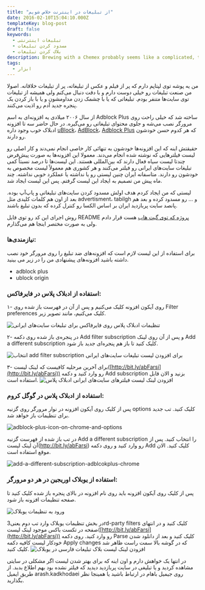 ```yaml
---
title: "از تبلیغات در اینترنت خلاص شویم"
date: 2016-02-10T15:04:10.000Z
templateKey: blog-post
draft: false
keywords:
  - تبلیغات اینترنتی
  - مسدود کردن تبلیغات
  - بلاک کردن تبلیغات
description: Brewing with a Chemex probably seems like a complicated, time-consuming ordeal, but once you get used to the process, it becomes a soothing ritual that's worth the effort every time.
tags:
  - ابزار
---
```


من یه پوشه توی لپتاپم دارم که پر از فیلم و عکس از تبلیغاته، پر از تبلیغات خلاقانه. اصولا من صنعت تبلیغات رو خیلی دوست دارم و با دقت دنبال می‌کنم ولی همیشه از تبلیغات توی سایت‌ها متنفر بودم. تبلیغاتی که یا با چشمک زدن مداومشون و یا با باز کردن یک پنجره جدید آدم رو اذیت می‌کنند.

از سال ۲۰۰۶ میلادی یه افزونه‌ای به اسم Adblock Plus ساخته شد که خیلی راحت روی مرورگر نصب می‌شه و جلوی محتوای تبلیغاتی رو می‌گیره. در حال حاضر سه تا افزونه ادبلاک خوب وجود داره [uBlock](https://www.ublock.org/)، [AdBlock](https://getadblock.com/)، [Adblock Plus](https://adblockplus.org/) که هر کدوم حسن خودشون رو دارند.

حقیقتش اینه که این افزونه‌ها خودشون به تنهائی کار خاصی انجام نمی‌دند و کار اصلی رو لیست‌ فیلترهایی که نوشته شده انجام ‌می‌دند. معمولا این افزونه‌ها به صورت پیش‌فرض چندتا لیست سیاه فعال دارند که بین‌المللی هستند. این لیست‌ها تا درصد نسبتاً کمی تبلیغات سایت‌های ایرانی رو فیلتر می‌کنند و هر کشوری هم معمولاً لیست مخصوص به خودشون رو دارند. متاسفانه ایران چنین لیستی رو یا نداشته یا عملکرد خوبی نداشته. چند ماه پیش من تصمیم به ایجاد این لیست گرفتم. پس این لیست ایجاد شد.

لیستی که من ایجاد کردم هدف اولش مسدود کردن سایت‌های تبلیغاتی و پاپ‌آپ بوده. بعد از اون هم کلمات کلیدی مثل advertisment، tabilgh و ... رو مسدود کرده و بعد هم پانصد سایت پربازدید ایران بر اساس الکسا رو کنترل کرده که بدون تبلیغ باشند.

روش اجرای این کد رو توی فایل README [پروژه که توی گیت هاب](https://github.com/SlashArash/adblockfa/) هست قرار دادم ولی به صورت مختصر اینجا هم می‌گذارم.

### نیازمندی‌ها:

برای استفاده از این لیست لازم است که افزونه‌های ضد تبلیغ را روی مرورگر خود نصب داشته باشید افزونه‌های پیشنهادی من را در زیر می بینید.

- adblock plus
- ublock origin

### استفاده از ادبلاک پلاس در فایرفاکس:

۱- روی آیکون افزونه کلیک می‌کنیم و پس از آن در فهرست باز شده روی Filter preferences کلیک می‌کنیم، مانند تصویر زیر.

![تنظیمات ادبلاک پلاس روی فایرفاکس برای تبلیغات سایت‌های ایرانی](images/adblock-plus-icon-on-firefox.png)

۲- در پنجره‌ی باز شده روی دکمه Add filter subscription و پس از آن روی لینک Add a different subscription کلیک کنید تا باز هم پنجره‌ای جدید باز شود.

![انتخاب add filter subscription برای افزودن لیست تبلیغات سایت‌های ایرانی](images/add-filter-subscription-adblock-plus.png)

۳- برای آخرین مرحلیه کافیست که لینک لیست([http://bit.ly/abFarsi](http://bit.ly/abFarsi)) رو وارد کنید و دکمه Add subscription بزنید و الان قابل استفاده است. ![افزودن لینک لیست فیلترهای سایت‌های ایرانی ادبلاک پلاس](images/add-different-subscription-adblock-plus.png)

### استفاده از ادبلاک پلاس در گوگل کروم:

پس از کلیک روی آیکون افزونه در نوار مرورگر روی گزنیه options کلیک کنید. تب جدید برای تنظیمات باز خواهد شد.

![adblock-plus-icon-on-chrome-and-options](images/adblock-plus-icon-on-chrome-and-options-232x300.png)

در تب باز شده از فهرست گزنیه Add a different subscription را انتخاب کنید. پس از آن لینک لیست(http://bit.ly/abFarsi) رو وارد کنید و روی دکمه Add کلیک کنید. الان موقع استفاده است.

![add-a-different-subscription-adblcokplus-chrome](images/add-a-different-subscription-adblcokplus-chrome.png)

### استفاده از یوبلاک اوریجین در هر دو مرورگر:

پس از کلیک روی آیکون افزونه باید روی نام افزونه در بالای پنجره باز شده کلیک کنید تا صفحه تنظیمات افزونه باز شود.

![ورود به تنظیمات یوبلاک](images/ublcok-origin-options.png)

در بخش تنظیمات یوبلاک وارد تب دوم یعنی3rd-party filters کلیک کنید و در انتهای صفحه در تکست باکس موجود لینک لیست([http://bit.ly/abFarsi](http://bit.ly/abFarsi)) رو وارد کنید. روی دکمه Parse کلیک کنید و بعد از دانلود شدن خودکار لیست کافیه دکمه Apply changes که در گوشه بالا سمت راست ظاهر شد کلیک کنید. ![افزودن لینک لیست بلاک تبلیغات فارسی در یوبلاک](images/add-custom-filter-list-ublock-origin.png)

در انتها یک خواهش دارم و اون اینه که برای بهتر شدن لیست اگر مشکلی در سایتی مشاهده کردید و یا تبلیغی در سایت پربازدید دیدید که فیلتر نشده بود بهم اطلاع بدبد. از طریق ایمیل arash.kadkhodaei روی جیمیل باهام در ارتباط باشید یا همینجا نظر بگذارید.
